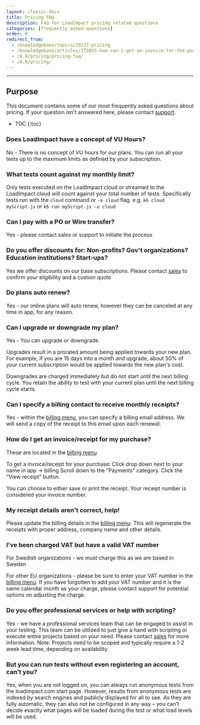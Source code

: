 ```yaml
---
layout: classic-docs
title: Pricing FAQ
description: FAQ for LoadImpact pricing related questions
categories: [frequently-asked-questions]
order: 0
redirect_from:
  - /knowledgebase/topics/29137-pricing
  - /knowledgebase/articles/173835-how-can-i-get-an-invoice-for-the-purchase
  - /4.0/pricing/pricing-faq/
  - /4.0/pricing/
---
```


***

<h2>Purpose</h2>

This document contains some of our most frequently asked questions about pricing. If your question isn't answered here, please contact [support](mailto:support@loadimpact.com).

- TOC
{:toc}

### Does LoadImpact have a concept of VU Hours?

No - There is no concept of VU hours for our plans. You can run all your tests up to the maximum limits as defined by your subscription.

### What tests count against my monthly limit?

Only tests executed on the LoadImpact cloud or streamed to the LoadImpact cloud will count against your total number of tests. Specifically tests run with the `cloud` command or `-o cloud` flag. e.g. `k6 cloud myScript.js` or `k6 run myScript.js -o cloud`

### Can I pay with a PO or Wire transfer?

Yes - please contact sales or support to initiate the process

### Do you offer discounts for: Non-profits? Gov't organizations? Education institutions? Start-ups?

Yes we offer discounts on our base subscriptions. Please contact [sales](mailto:sales@loadimpact.com?subject=Not-for-profit%2FStart-up%2FEducational%20Discount%20Inquiry) to confirm your eligibility and a custom quote

### Do plans auto renew?

Yes - our online plans will auto renew, however they can be canceled at any time in app, for any reason.

### Can I upgrade or downgrade my plan?

Yes - You can upgrade or downgrade.

Upgrades result in a prorated amount being applied towards your new plan. For example, if you are 15 days into a month and upgrade, about 50% of your current subscription would be applied towards the new plan's cost.

Downgrades are charged immediately but do not start until the next billing cycle. You retain the ability to test with your current plan until the next billing cycle starts.

### Can I specify a billing contact to receive monthly receipts?

Yes - within the [billing menu](https://app.loadimpact.com/billing), you can specify a billing email address. We will send a copy of the receipt to this email upon each renewal.

### How do I get an invoice/receipt for my purchase?

These are located in the [billing menu](https://app.loadimpact.com/billing)

To get a invoice/receipt for your purchase:
Click drop down next to your name in app -> billing
Scroll down to the “Payments” category.
Click the “View receipt” button.

You can choose to either save or print the receipt. Your receipt number is considered your invoice number.

### My receipt details aren't correct, help!

Please update the billing details in the [billing menu](https://app.loadimpact.com/billing). This will regenerate the receipts with proper address, company name and other details.

### I've been charged VAT but have a valid VAT number

For Swedish organizations - we must charge this as we are based in Sweden

For other EU organizations - please be sure to enter your VAT number in the [billing menu](https://app.loadimpact.com/billing). If you have forgotten to add your VAT number and it is the same calendar month as your charge, please contact support for potential options on adjusting the charge.

### Do you offer professional services or help with scripting?

Yes - we have a professional services team that can be engaged to assist in your testing. This team can be utilized to just give a hand with scripting or execute entire projects based on your need. Please contact [sales](mailto:sales@loadimpact.com) for more information. Note: Projects need to be scoped and typically require a 1-2 week lead time, depending on availability.

### But you can run tests without even registering an account, can’t you?

Yes, when you are not logged on, you can always run anonymous tests from the loadimpact.com start page. However, results from anonymous tests are indexed by search engines and publicly displayed for all to see. As they are fully automatic, they can also not be configured in any way – you can’t decide exactly what pages will be loaded during the test or what load levels will be used.
<!--stackedit_data:
eyJoaXN0b3J5IjpbMzEzMjI5NzczXX0=
-->

